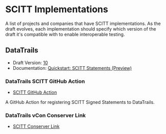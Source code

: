 # SCITT Implementations

A list of projects and companies that have SCITT implementations.
As the draft evolves, each implementation should specify which version of the draft it's compatible with to enable interoperable testing.

## DataTrails

- Draft Version: [10](https://datatracker.ietf.org/doc/draft-ietf-scitt-architecture/10/)
- Documentation: [Quickstart: SCITT Statements (Preview)](https://docs.datatrails.ai/developers/developer-patterns/scitt-api/)

### DataTrails SCITT GitHub Action

- [SCITT GitHub Action](https://github.com/marketplace/actions/datatrails-scitt-api)

A GitHub Action for registering SCITT Signed Statements to DataTrails.

### DataTrails vCon Conserver Link

- [SCITT Conserver Link](https://github.com/vcon-dev/vcon-server/tree/main/server/links/scitt)
